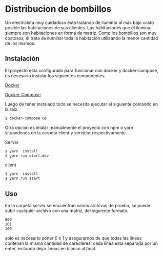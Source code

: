 # Distribucion de bombillos

Un electricista muy cuidadoso está tratando de iluminar al más bajo costo posible las
habitaciones de sus clientes. Las habitaciones que él ilumina, siempre son habitaciones
en forma de matriz. Como los bombillos son muy costosos, él trata de
iluminar toda la habitación utilizando la menor cantidad de los mismos.

## Instalación

El proyecto esta configurado para funcionar con docker y docker-compose, es necesario instalar los siguientes componentes.

[Docker](https://www.docker.com)

[Docker-Compose](https://docs.docker.com/compose/)

Luego de tener instalado todo se necesita ejecutar el siguiente comando en la raiz.

```bash
$ docker-compose up
```

Otra opcion es intalar manualmente el proyecto con npm o yarn situandonos en la carpeta client y servidor respectivamente.

Server

```bash
$ yarn  install
$ yarn run start:dev
```

client

```bash
$ yarn  install
$ yarn run start
```

## Uso

En la carpeta server se encuentran varios archivos de prueba, se puede subir cualquier archivo con una matriz, del siguiente formato.

```bash
000
101
100
```

solo es necesario poner 0 o 1 y asegurarnos de que todas las lineas contenan la misma cantidad de caracteres, cada linea esta separada por un enter, evitando dejar lineas en blanco al final.
